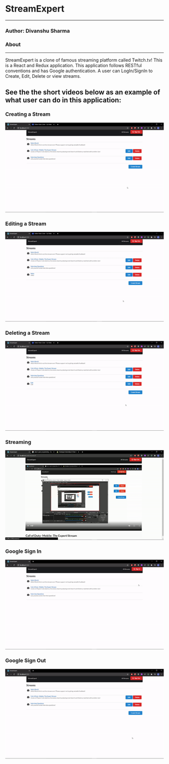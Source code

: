 # StreamExpert
----------
### Author: Divanshu Sharma

### About
----------
StreamExpert is a clone of famous streaming platform called Twitch.tv! This is a React and Redux application. This application follows RESTful conventions and has Google authentication. A user can LogIn/SignIn to Create, Edit, Delete or view streams. 


See the the short videos below as an example of what user can do in this application: 
----------
### Creating a Stream
![Create Stream Demo](/streams/images_gif/create.gif)

### Editing a Stream
![Edit Stream Demo](/streams/images_gif/edit.gif)

### Deleting a Stream
![Delete Stream Demo](/streams/images_gif/Delete.gif)

### Streaming
![Streaming Demo](/streams/images_gif/Streaming.gif)

### Google Sign In
![Google Sign In Demo](/streams/images_gif/SignIn.gif)

### Google Sign Out
![Google Sign Out Demo](/streams/images_gif/signout.gif)

